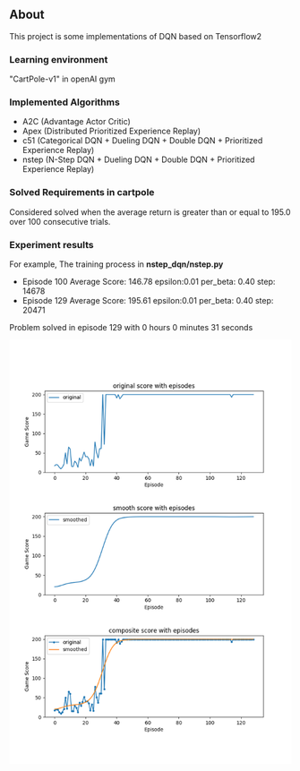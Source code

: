 ## About
This project is some implementations of DQN based on Tensorflow2

### Learning environment

"CartPole-v1" in openAI gym

### Implemented Algorithms
- A2C (Advantage Actor Critic)
- Apex (Distributed Prioritized Experience Replay)
- c51 (Categorical DQN + Dueling DQN + Double DQN + Prioritized Experience Replay)
- nstep (N-Step DQN + Dueling DQN + Double DQN + Prioritized Experience Replay)

### Solved Requirements in cartpole
Considered solved when the average return is greater than or equal to 195.0 over 100 consecutive trials.

### Experiment results
For example, The training process in **nstep_dqn/nstep.py**

- Episode 100   Average Score: 146.78  	epsilon:0.01	per_beta: 0.40	step: 14678
- Episode 129	Average Score: 195.61	epsilon:0.01	per_beta: 0.40	step: 20471

Problem solved in episode 129 with 0 hours 0 minutes 31 seconds

![image](https://github.com/sorryformyself/tensorflow2_cartpole/blob/master/nstep_dqn/cartpole_nstep.png)
